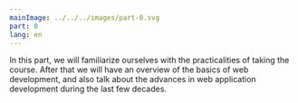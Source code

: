 ```yaml
---
mainImage: ../../../images/part-0.svg
part: 0
lang: en
---
```


<div class="intro">

In this part, we will familiarize ourselves with the practicalities of taking the course. After that we will have an overview of the basics of web development, and also talk about the advances in web application development during the last few decades.

</div>